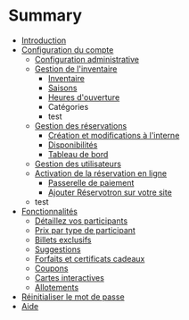 # Summary

* [Introduction](README.md)
* [Configuration du compte](configuration_du_compte.md)
   * [Configuration administrative](configuration_administrative.md)
   * [Gestion de l'inventaire](gestion_inventaire.md)
       * [Inventaire](inventaire.md)
       * [Saisons](saisons.md)
       * [Heures d'ouverture](heures_douverture.md)
       * Catégories
       * test
   * [Gestion des réservations](gestion_des_reservations.md)
       * [Création et modifications à l'interne](creation_et_modifications_a_linterne.md)
       * [Disponibilités](disponibilites.md)
       * [Tableau de bord](tableau_de_bord.md)
   * [Gestion des utilisateurs](gestion_des_utilisateurs.md)
   * [Activation de la réservation en ligne](activation_de_la_reservation_en_ligne.md)
       * [Passerelle de paiement](configuration_de_la_passerelle_de_paiement.md)
       * [Ajouter Réservotron sur votre site](ajoutez_reservotron_sur_votre_site.md)
   * test
* [Fonctionnalités](fonctionnalites.md)
   * [Détaillez vos participants](detaillez_vos_participants.md)
   * [Prix par type de participant](prix_par_type_de_participant.md)
   * [Billets exclusifs](billets_exclusifs.md)
   * [Suggestions](suggestions.md)
   * [Forfaits et certificats cadeaux](forfaits_et_certificats_cadeaux.md)
   * [Coupons](coupons.md)
   * [Cartes interactives](cartes_interactives.md)
   * [Allotements](allotements.md)
* [Réinitialiser le mot de passe](reinitialiser_le_mot_de_passe.md)
* [Aide](aide.md)

